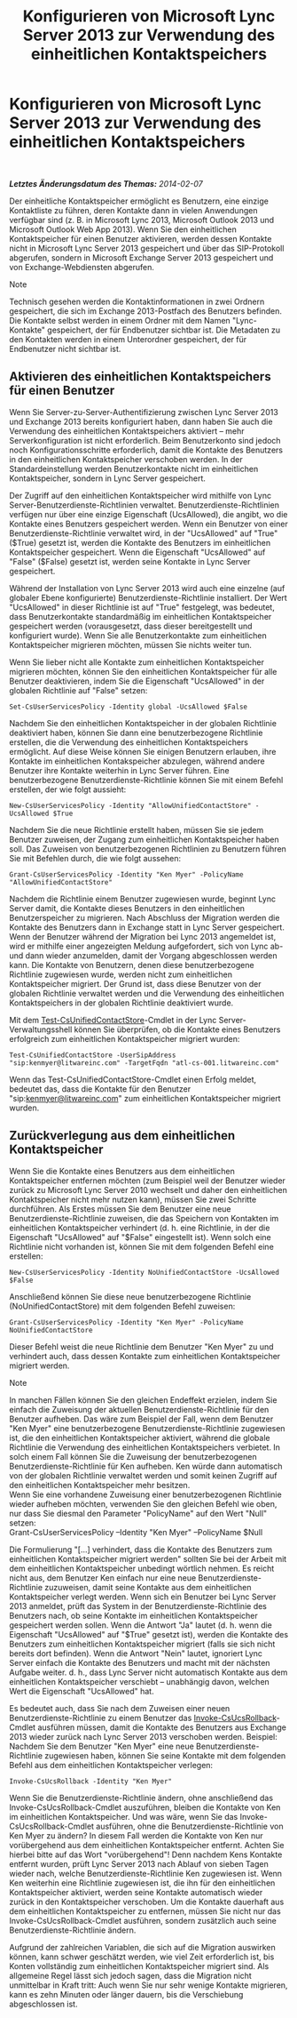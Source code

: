 ﻿---
title: Konfigurieren von Microsoft Lync Server 2013 zur Verwendung des einheitlichen Kontaktspeichers
TOCTitle: Konfigurieren von Microsoft Lync Server 2013 zur Verwendung des einheitlichen Kontaktspeichers
ms:assetid: 6aa17ae3-764e-4986-a900-85a3cdb8c1fc
ms:mtpsurl: https://technet.microsoft.com/de-de/library/JJ688083(v=OCS.15)
ms:contentKeyID: 49890781
ms.date: 05/19/2016
mtps_version: v=OCS.15
ms.translationtype: HT
---

# Konfigurieren von Microsoft Lync Server 2013 zur Verwendung des einheitlichen Kontaktspeichers

 

_**Letztes Änderungsdatum des Themas:** 2014-02-07_

Der einheitliche Kontaktspeicher ermöglicht es Benutzern, eine einzige Kontaktliste zu führen, deren Kontakte dann in vielen Anwendungen verfügbar sind (z. B. in Microsoft Lync 2013, Microsoft Outlook 2013 und Microsoft Outlook Web App 2013). Wenn Sie den einheitlichen Kontaktspeicher für einen Benutzer aktivieren, werden dessen Kontakte nicht in Microsoft Lync Server 2013 gespeichert und über das SIP-Protokoll abgerufen, sondern in Microsoft Exchange Server 2013 gespeichert und von Exchange-Webdiensten abgerufen.


> [!NOTE]
> Technisch gesehen werden die Kontaktinformationen in zwei Ordnern gespeichert, die sich im Exchange 2013-Postfach des Benutzers befinden. Die Kontakte selbst werden in einem Ordner mit dem Namen "Lync-Kontakte" gespeichert, der für Endbenutzer sichtbar ist. Die Metadaten zu den Kontakten werden in einem Unterordner gespeichert, der für Endbenutzer nicht sichtbar ist.



## Aktivieren des einheitlichen Kontaktspeichers für einen Benutzer

Wenn Sie Server-zu-Server-Authentifizierung zwischen Lync Server 2013 und Exchange 2013 bereits konfiguriert haben, dann haben Sie auch die Verwendung des einheitlichen Kontaktspeichers aktiviert – mehr Serverkonfiguration ist nicht erforderlich. Beim Benutzerkonto sind jedoch noch Konfigurationsschritte erforderlich, damit die Kontakte des Benutzers in den einheitlichen Kontaktspeicher verschoben werden. In der Standardeinstellung werden Benutzerkontakte nicht im einheitlichen Kontaktspeicher, sondern in Lync Server gespeichert.

Der Zugriff auf den einheitlichen Kontaktspeicher wird mithilfe von Lync Server-Benutzerdienste-Richtlinien verwaltet. Benutzerdienste-Richtlinien verfügen nur über eine einzige Eigenschaft (UcsAllowed), die angibt, wo die Kontakte eines Benutzers gespeichert werden. Wenn ein Benutzer von einer Benutzerdienste-Richtlinie verwaltet wird, in der "UcsAllowed" auf "True" ($True) gesetzt ist, werden die Kontakte des Benutzers im einheitlichen Kontaktspeicher gespeichert. Wenn die Eigenschaft "UcsAllowed" auf "False" ($False) gesetzt ist, werden seine Kontakte in Lync Server gespeichert.

Während der Installation von Lync Server 2013 wird auch eine einzelne (auf globaler Ebene konfigurierte) Benutzerdienste-Richtlinie installiert. Der Wert "UcsAllowed" in dieser Richtlinie ist auf "True" festgelegt, was bedeutet, dass Benutzerkontakte standardmäßig im einheitlichen Kontaktspeicher gespeichert werden (vorausgesetzt, dass dieser bereitgestellt und konfiguriert wurde). Wenn Sie alle Benutzerkontakte zum einheitlichen Kontaktspeicher migrieren möchten, müssen Sie nichts weiter tun.

Wenn Sie lieber nicht alle Kontakte zum einheitlichen Kontaktspeicher migrieren möchten, können Sie den einheitlichen Kontaktspeicher für alle Benutzer deaktivieren, indem Sie die Eigenschaft "UcsAllowed" in der globalen Richtlinie auf "False" setzen:

    Set-CsUserServicesPolicy -Identity global -UcsAllowed $False

Nachdem Sie den einheitlichen Kontaktspeicher in der globalen Richtlinie deaktiviert haben, können Sie dann eine benutzerbezogene Richtlinie erstellen, die die Verwendung des einheitlichen Kontaktspeichers ermöglicht. Auf diese Weise können Sie einigen Benutzern erlauben, ihre Kontakte im einheitlichen Kontakspeicher abzulegen, während andere Benutzer ihre Kontakte weiterhin in Lync Server führen. Eine benutzerbezogene Benutzerdienste-Richtlinie können Sie mit einem Befehl erstellen, der wie folgt aussieht:

    New-CsUserServicesPolicy -Identity "AllowUnifiedContactStore" -UcsAllowed $True

Nachdem Sie die neue Richtlinie erstellt haben, müssen Sie sie jedem Benutzer zuweisen, der Zugang zum einheitlichen Kontaktspeicher haben soll. Das Zuweisen von benutzerbezogenen Richtlinien zu Benutzern führen Sie mit Befehlen durch, die wie folgt aussehen:

    Grant-CsUserServicesPolicy -Identity "Ken Myer" -PolicyName "AllowUnifiedContactStore"

Nachdem die Richtlinie einem Benutzer zugewiesen wurde, beginnt Lync Server damit, die Kontakte dieses Benutzers in den einheitlichen Benutzerspeicher zu migrieren. Nach Abschluss der Migration werden die Kontakte des Benutzers dann in Exchange statt in Lync Server gespeichert. Wenn der Benutzer während der Migration bei Lync 2013 angemeldet ist, wird er mithilfe einer angezeigten Meldung aufgefordert, sich von Lync ab- und dann wieder anzumelden, damit der Vorgang abgeschlossen werden kann. Die Kontakte von Benutzern, denen diese benutzerbezogene Richtlinie zugewiesen wurde, werden nicht zum einheitlichen Kontaktspeicher migriert. Der Grund ist, dass diese Benutzer von der globalen Richtlinie verwaltet werden und die Verwendung des einheitlichen Kontaktspeichers in der globalen Richtlinie deaktiviert wurde.

Mit dem [Test-CsUnifiedContactStore](https://docs.microsoft.com/en-us/powershell/module/skype/Test-CsUnifiedContactStore)-Cmdlet in der Lync Server-Verwaltungsshell können Sie überprüfen, ob die Kontakte eines Benutzers erfolgreich zum einheitlichen Kontaktspeicher migriert wurden:

    Test-CsUnifiedContactStore -UserSipAddress "sip:kenmyer@litwareinc.com" -TargetFqdn "atl-cs-001.litwareinc.com"

Wenn das Test-CsUnifiedContactStore-Cmdlet einen Erfolg meldet, bedeutet das, dass die Kontakte für den Benutzer "sip:kenmyer@litwareinc.com" zum einheitlichen Kontaktspeicher migriert wurden.

## Zurückverlegung aus dem einheitlichen Kontaktspeicher

Wenn Sie die Kontakte eines Benutzers aus dem einheitlichen Kontaktspeicher entfernen möchten (zum Beispiel weil der Benutzer wieder zurück zu Microsoft Lync Server 2010 wechselt und daher den einheitlichen Kontaktspeicher nicht mehr nutzen kann), müssen Sie zwei Schritte durchführen. Als Erstes müssen Sie dem Benutzer eine neue Benutzerdienste-Richtlinie zuweisen, die das Speichern von Kontakten im einheitlichen Kontaktspeicher verhindert (d. h. eine Richtlinie, in der die Eigenschaft "UcsAllowed" auf "$False" eingestellt ist). Wenn solch eine Richtlinie nicht vorhanden ist, können Sie mit dem folgenden Befehl eine erstellen:

    New-CsUserServicesPolicy -Identity NoUnifiedContactStore -UcsAllowed $False

Anschließend können Sie diese neue benutzerbezogene Richtlinie (NoUnifiedContactStore) mit dem folgenden Befehl zuweisen:

    Grant-CsUserServicesPolicy -Identity "Ken Myer" -PolicyName NoUnifiedContactStore

Dieser Befehl weist die neue Richtlinie dem Benutzer "Ken Myer" zu und verhindert auch, dass dessen Kontakte zum einheitlichen Kontaktspeicher migriert werden.


> [!NOTE]
> In manchen Fällen können Sie den gleichen Endeffekt erzielen, indem Sie einfach die Zuweisung der aktuellen Benutzerdienste-Richtlinie für den Benutzer aufheben. Das wäre zum Beispiel der Fall, wenn dem Benutzer "Ken Myer" eine benutzerbezogene Benutzerdienste-Richtlinie zugewiesen ist, die den einheitlichen Kontaktspeicher aktiviert, während die globale Richtlinie die Verwendung des einheitlichen Kontaktspeichers verbietet. In solch einem Fall können Sie die Zuweisung der benutzerbezogenen Benutzerdienste-Richtlinie für Ken aufheben. Ken würde dann automatisch von der globalen Richtlinie verwaltet werden und somit keinen Zugriff auf den einheitlichen Kontaktspeicher mehr besitzen.<BR>Wenn Sie eine vorhandene Zuweisung einer benutzerbezogenen Richtlinie wieder aufheben möchten, verwenden Sie den gleichen Befehl wie oben, nur dass Sie diesmal den Parameter "PolicyName" auf den Wert "Null" setzen:<BR>Grant-CsUserServicesPolicy –Identity "Ken Myer" –PolicyName $Null



Die Formulierung "\[...\] verhindert, dass die Kontakte des Benutzers zum einheitlichen Kontaktspeicher migriert werden" sollten Sie bei der Arbeit mit dem einheitlichen Kontaktspeicher unbedingt wörtlich nehmen. Es reicht nicht aus, dem Benutzer Ken einfach nur eine neue Benutzerdienste-Richtlinie zuzuweisen, damit seine Kontakte aus dem einheitlichen Kontaktspeicher verlegt werden. Wenn sich ein Benutzer bei Lync Server 2013 anmeldet, prüft das System in der Benutzerdienste-Richtlinie des Benutzers nach, ob seine Kontakte im einheitlichen Kontaktspeicher gespeichert werden sollen. Wenn die Antwort "Ja" lautet (d. h. wenn die Eigenschaft "UcsAllowed" auf "$True" gesetzt ist), werden die Kontakte des Benutzers zum einheitlichen Kontaktspeicher migriert (falls sie sich nicht bereits dort befinden). Wenn die Antwort "Nein" lautet, ignoriert Lync Server einfach die Kontakte des Benutzers und macht mit der nächsten Aufgabe weiter. d. h., dass Lync Server nicht automatisch Kontakte aus dem einheitlichen Kontaktspeicher verschiebt – unabhängig davon, welchen Wert die Eigenschaft "UcsAllowed" hat.

Es bedeutet auch, dass Sie nach dem Zuweisen einer neuen Benutzerdienste-Richtlinie zu einem Benutzer das [Invoke-CsUcsRollback](https://docs.microsoft.com/en-us/powershell/module/skype/Invoke-CsUcsRollback)-Cmdlet ausführen müssen, damit die Kontakte des Benutzers aus Exchange 2013 wieder zurück nach Lync Server 2013 verschoben werden. Beispiel: Nachdem Sie dem Benutzer "Ken Myer" eine neue Benutzerdienste-Richtlinie zugewiesen haben, können Sie seine Kontakte mit dem folgenden Befehl aus dem einheitlichen Kontaktspeicher verlegen:

    Invoke-CsUcsRollback -Identity "Ken Myer"

Wenn Sie die Benutzerdienste-Richtlinie ändern, ohne anschließend das Invoke-CsUcsRollback-Cmdlet auszuführen, bleiben die Kontakte von Ken im einheitlichen Kontaktspeicher. Und was wäre, wenn Sie das Invoke-CsUcsRollback-Cmdlet ausführen, ohne die Benutzerdienste-Richtlinie von Ken Myer zu ändern? In diesem Fall werden die Kontakte von Ken nur vorübergehend aus dem einheitlichen Kontaktspeicher entfernt. Achten Sie hierbei bitte auf das Wort "vorübergehend"\! Denn nachdem Kens Kontakte entfernt wurden, prüft Lync Server 2013 nach Ablauf von sieben Tagen wieder nach, welche Benutzerdienste-Richtlinie Ken zugewiesen ist. Wenn Ken weiterhin eine Richtlinie zugewiesen ist, die ihn für den einheitlichen Kontaktspeicher aktiviert, werden seine Kontakte automatisch wieder zurück in den Kontaktspeicher verschoben. Um die Kontakte dauerhaft aus dem einheitlichen Kontaktspeicher zu entfernen, müssen Sie nicht nur das Invoke-CsUcsRollback-Cmdlet ausführen, sondern zusätzlich auch seine Benutzerdienste-Richtlinie ändern.

Aufgrund der zahlreichen Variablen, die sich auf die Migration auswirken können, kann schwer geschätzt werden, wie viel Zeit erforderlich ist, bis Konten vollständig zum einheitlichen Kontaktspeicher migriert sind. Als allgemeine Regel lässt sich jedoch sagen, dass die Migration nicht unmittelbar in Kraft tritt: Auch wenn Sie nur sehr wenige Kontakte migrieren, kann es zehn Minuten oder länger dauern, bis die Verschiebung abgeschlossen ist.

